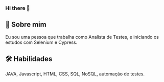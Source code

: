 ### Hi there 👋

<!--
**AldreaMOR/AldreaMOR** is a ✨ _special_ ✨ repository because its `README.md` (this file) appears on your GitHub profile.

Here are some ideas to get you started:

- 🔭 I’m currently working on ...
- 🌱 I’m currently learning ...
- 👯 I’m looking to collaborate on ...
- 🤔 I’m looking for help with ...
- 💬 Ask me about ...
- 📫 How to reach me: ...
- 😄 Pronouns: ...
- ⚡ Fun fact: ...
-->
## 🚀 Sobre mim
Eu sou uma pessoa que trabalha como Analista de Testes, e iniciando os estudos com Selenium e Cypress.

## 🛠 Habilidades
JAVA, Javascript, HTML, CSS, SQL, NoSQL, automação de testes.
